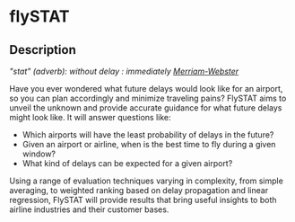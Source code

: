 # flySTAT

## Description

*"stat" (adverb): without delay : immediately [Merriam-Webster](https://www.merriam-webster.com/dictionary/stat)*

Have you ever wondered what future delays would look like for an airport, so you can plan accordingly and minimize traveling pains?
FlySTAT aims to unveil the unknown and provide accurate guidance for what future delays might look like. It will answer questions like:
- Which airports will have the least probability of delays in the future?
- Given an airport or airline, when is the best time to fly during a given window?
- What kind of delays can be expected for a given airport?

Using a range of evaluation techniques varying in complexity, from simple averaging, to weighted ranking based on delay propagation and linear regression, FlySTAT will provide results that bring useful insights to both airline industries and their customer bases.
